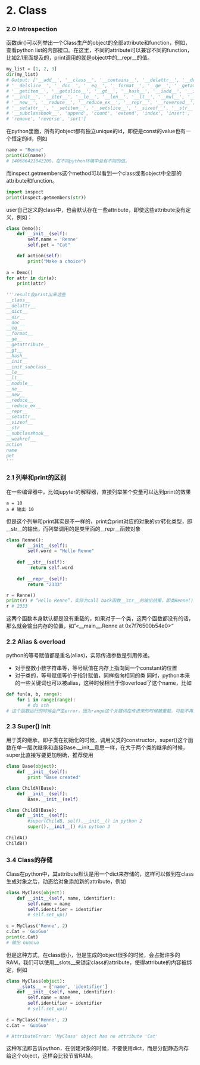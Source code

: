 # 2. Class
### 2.0 Introspection
函数dir()可以列举出一个Class生产的object的全部attribute和function，例如，查看python list的内部接口。在这里，不同的attribute可以兼容不同的function，比如2.1里面提及的，print调用的就是object中的__repr__的值。
```python
my_list = [1, 2, 3]
dir(my_list)
# Output: ['__add__', '__class__', '__contains__', '__delattr__', '__delitem__',
# '__delslice__', '__doc__', '__eq__', '__format__', '__ge__', '__getattribute__',
# '__getitem__', '__getslice__', '__gt__', '__hash__', '__iadd__', '__imul__',
# '__init__', '__iter__', '__le__', '__len__', '__lt__', '__mul__', '__ne__',
# '__new__', '__reduce__', '__reduce_ex__', '__repr__', '__reversed__', '__rmul__',
# '__setattr__', '__setitem__', '__setslice__', '__sizeof__', '__str__',
# '__subclasshook__', 'append', 'count', 'extend', 'index', 'insert', 'pop',
# 'remove', 'reverse', 'sort']
```
在python里面，所有的object都有独立unique的id，即便是const的value也有一个恒定的id，例如
```python
name = "Renne"
print(id(name))
# 140686421042208，在不同python环境中会有不同的值。
```
而inspect.getmembers这个method可以看到一个class或者object中全部的attribute和function。
```python
import inspect
print(inspect.getmembers(str))
```
user自己定义的class中，也会默认存在一些attribute，即使这些attribute没有定义，例如：
```python
class Demo():
    def __init__(self):
        self.name = 'Renne'
        self.pet = "Cat"

    def action(self):
        print("Make a choice")
        
a = Demo()
for attr in dir(a):
    print(attr)
    
'''result会print出来这些
__class__
__delattr__
__dict__
__dir__
__doc__
__eq__
__format__
__ge__
__getattribute__
__gt__
__hash__
__init__
__init_subclass__
__le__
__lt__
__module__
__ne__
__new__
__reduce__
__reduce_ex__
__repr__
__setattr__
__sizeof__
__str__
__subclasshook__
__weakref__
action
name
pet
'''
```


### 2.1 列举和print的区别
在一些编译器中，比如jupyter的解释器，直接列举某个变量可以达到print的效果
```
a = 10
a # 输出 10
```
但是这个列举和print其实是不一样的，print会print对应的对象的str转化类型，即__str__的输出，而列举调用的是类里面的__repr__函数对象
```python
class Renne():
    def __init__(self):
        self.word = "Hello Renne"
        
    def __str__(self):
         return self.word
         
    def __repr__(self):
        return "2333"

r = Renne()
print(r) # “Hello Renne”，实际为call back函数__str__的输出结果，即类Renne()对str的默认转化函数
r # 2333
```
这两个函数本身默认都是没有重载的，如果对于一个类，这两个函数都没有的话，那么就会输出内存的位置，如”<\_\_main\_\_.Renne at 0x7f76500b54e0>“

### 2.2 Alias & overload
python的等号赋值都是重名(alias)，实际传递参数是引用传递。
* 对于整数小数字符串等，等号赋值在内存上指向同一个constant的位置
* 对于类的，等号赋值等价于指针赋值，同样指向相同的类
同时，python本来的一些关键词也可以被alias，这种时候相当于你overload了这个name，比如
```python
def fun(a, b, range):
    for i in range(range):
        # do sth
# 这个函数运行的时候会产生error，因为range这个关键词在传进来的时候被重载，可能不再是一个函数的类型
```

### 2.3 Super() init
用于类的继承，即子类在初始化的时候，调用父类的constructor，super()这个函数在单一层次继承和直接Base.\_\_init\_\_意思一样，在大于两个类的继承的时候，super比直接写要更加明确，推荐使用
```python
class Base(object):
    def __init__(self):
        print "Base created"

class ChildA(Base):
    def __init__(self):
        Base.__init__(self)

class ChildB(Base):
    def __init__(self):
        #super(ChildB, self).__init__() in python 2
        super().__init__() #in python 3
        
ChildA() 
ChildB()
```

### 3.4 Class的存储
Class在python中，其attribute默认是用一个dict来存储的，这样可以做到在class生成对象之后，动态给对象添加新的attribute，例如
```python
class MyClass(object):
    def __init__(self, name, identifier):
        self.name = name
        self.identifier = identifier
        # self.set_up()
        
c = MyClass('Renne', 2)
c.Cat = 'GuoGuo'
print(c.Cat)
# 输出 GuoGuo
```
但是这种方式，在class很小，但是生成的object很多的时候，会占据许多的RAM，我们可以使用__slots__来锁定class的attribute，使得attribute的内容被绑定，例如
```python
class MyClass(object):
    __slots__ = ['name', 'identifier']
    def __init__(self, name, identifier):
        self.name = name
        self.identifier = identifier
        # self.set_up()
        
c = MyClass('Renne', 2)
c.Cat = 'GuoGuo'

# AttributeError: 'MyClass' object has no attribute 'Cat'
```
这种写法即告诉python，在创建对象的时候，不要使用dict，而是分配静态内存给这个object，这样会比较节省RAM。


